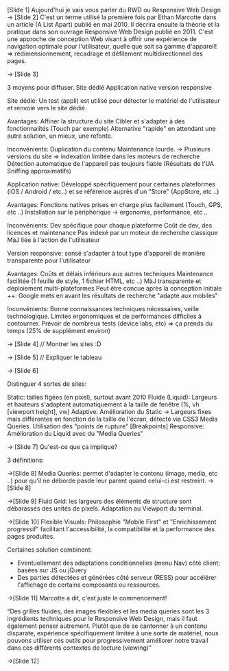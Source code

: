 
[Slide 1] Aujourd'hui je vais vous parler du RWD ou Responsive Web Design
-> [Slide 2]
C'est un terme utilisé la première fois par Ethan Marcotte dans un article (A List Apart) publié en mai 2010.
Il décrira ensuite la théorie et la pratique dans son ouvrage Responsive Web Design publié en 2011.
C'est une approche de conception Web visant à offrir une expérience de navigation optimale pour l'utilisateur, quelle que soit sa gamme d'appareil!
=> redimensionnement, recadrage et défilement multidirectionnel des pages.

-> [Slide 3]

3 moyens pour diffuser.
Site dédié	Application native	version responsive


Site dédié: Un test (appli) est utilisé pour détecter le matériel de l'utilisateur et renvoie vers le site dédié.

Avantages:
	Affiner la structure du site
	Cibler et s'adapter à des fonctionnalités (Touch par exemple)
	Alternative "rapide" en attendant une autre solution, un mieux, une refonte.

Inconvénients:
	Duplication du contenu
	Maintenance lourde. -> Plusieurs versions du site => indexation limitée dans les moteurs de recherche
	Détection automatique de l'appareil pas toujours fiable (Résultats de l'UA Sniffing approximatifs)


Application native: Développé spécifiquement pour certaines plateformes (iOS / Android / etc..) et se référence auprès d'un "Store" (AppStore, etc  ..)

Avantages:
	Fonctions natives prises en charge plus facilement (Touch, GPS, etc ..)
	Installation sur le périphérique -> ergonomie, performance, etc ..

Inconvénients:
	Dev spécifique pour chaque plateforme
	Coût de dev, des licences et maintenance
	Pas indexé par un moteur de recherche classique
	MàJ liée à l'action de l'utilisateur


Version responsive: sensé s'adapter à tout type d'appareil de manière transparente pour l'utilisateur

Avantages:
	Coûts et délais inférieurs aux autres techniques
	Maintenance facilitée (1 feuille de style, 1 fichier HTML, etc ..)
	MàJ transparente et déploiement multi-plateformes
	Peut être concue après la conception initiale
	++: Google mets en avant les résultats de recherche "adapté aux mobiles"

Inconvénients:
	Bonne connaissances techniques nécessaires, veille technologique.
	Limites ergonomiques et de performances difficiles à contourner.
	Prévoir de nombreux tests (device labs, etc) => ça prends du temps (25% de supplément environ)

-> [Slide 4]
// Montrer les sites :D

-> [Slide 5]
// Expliquer le tableau

-> [Slide 6]

Distinguer 4 sortes de sites:

Static: tailles figées (en pixel), surtout avant 2010
Fluide (Liquid): Largeurs et hauteurs s'adaptent automatiquement à la taille de fenêtre (%, vh [viewport height], vw)
Adaptive: Amélioration du Static -> Largeurs fixes mais différentes en fonction de la taille de l'écran, détecté via CSS3 Media Queries.
Utilisation des "points de rupture" [Breakpoints]
Responsive: Amélioration du Liquid avec du "Media Queries"

-> [Slide 7]
Qu'est-ce que ça implique?

3 définitions:

->[Slide 8]
Media Queries: permet d'adapter le contenu (image, media, etc ..) pour qu'il ne déborde pasde leur parent quand celui-ci est restreint. ->[Slide 8]

->[Slide 9]
Fluid Grid: les largeurs des éléments de structure sont débarassés des unités de pixels. Adaptation au Viewport du terminal.

->[Slide 10]
Flexible Visuals: Philosophie "Mobile First" et "Enrichissement progressif" facilitant l'accessibilité, la compatibilité et la performance des pages produites.

Certaines solution combinent:
- Eventuellement des adaptations conditionnelles (menu Nav) côté client; basées sur JS ou jQuery
- Des parties détectées et générées côté serveur (RESS) pour accélérer l'affichage de certains composants ou ressources.

->[Slide 11]
Marcotte a dit, c'est juste le commencement!

“Des grilles fluides, des images flexibles et les media queries sont les 3 ingrédients techniques pour le Responsive Web Design, mais il faut également penser autrement. Plutôt que de se cantonner à un contenu disparate, expérience spécifiquement limitée à une sorte de matériel, nous pouvons utiliser ces outils pour progressivement améliorer notre travail dans ces différents contextes de lecture (viewing)"

->[Slide 12]
